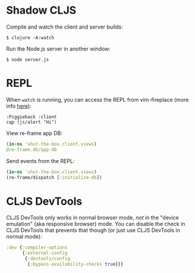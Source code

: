 # Shadow CLJS

Compile and watch the client and server builds:

```shell
$ clojure -A:watch
```

Run the Node.js server in another window:

```shell
$ node server.js
```

# REPL

When `watch` is running, you can access the REPL from vim-fireplace
(more info [here](https://clojureverse.org/t/shadow-cljs-and-leinigen-and-npm-oh-my/2735/19)):

```
:Piggieback :client
cqp (js/alert "Hi")
```

View re-frame app DB:

```clojure
(in-ns 'shut-the-box.client.views)
@re-frame.db/app-db
```

Send events from the REPL:

```clojure
(in-ns 'shut-the-box.client.views)
(re-frame/dispatch [:initialize-db])
```

# CLJS DevTools

CLJS DevTools only works in normal browser mode, *not* in the "device
emulation" (aka responsive browser) mode. You can disable the check in
CLJS DevTools that prevents that though (or just use CLJS DevTools in
normal mode):

```clojure
:dev {:compiler-options
      {:external-config
       {:devtools/config
        {:bypass-availability-checks true}}}
```

